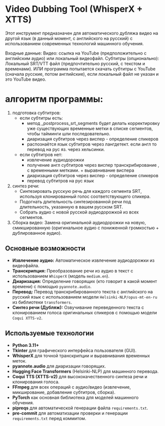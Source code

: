 # Video Dubbing Tool (WhisperX + XTTS)

Этот инструмент предназначен для автоматического дубляжа видео на другой язык (в данный момент, с английского на русский) с использованием современных технологий машинного обучения. 

Входные данные:
    Видео: ссылка на YouTube (предположительно с английским аудио) или локальный видеофайл.
    Субтитры (опционально):
        Локальный SRT/VTT файл (предпочтительно русский, с текстом и временами).
        ИЛИ программа попытается скачать субтитры с YouTube (сначала русские, потом английские), если локальный файл не указан и это YouTube видео.

# алгоритм программы:
1. подготовка субтитров:
    - если субтитры есть:
        * метод _postprocess_srt_segments будет делать корректировку уже существующих временные метки в списке сегментов, чтобы тайминги шли последовательно.
        * диаризация субтитров через виспер - определение спикеров
        * распознаётся язык субтитров через лангдетект. если англ то перевод на рус яз. через хельсинки.
    - если субтитров нет:
        * извлечение аудиодорожки
        * получение англ субтитров через виспер транскрибирование , с временными метками. + выравнивание виспера
        * диаризация субтитров через виспер - определение спикеров
        * перевод субтитров на рус язык
2. синтез речи:
    * Синтезировать русскую речь для каждого сегмента SRT, используя клонированный голос соответствующего спикера.
    * Подогнать длительность синтезированной речи под длительность, указанную в вашем русском SRT.
    * Собрать аудио с новой русской аудиодорожкой из всех сегментов.
3. Сборка видео: Замена оригинальной аудиодорожки на новую, смикшированную (оригинальное аудио с пониженной громкостью + дублированное аудио).




## Основные возможности

*   **Извлечение аудио:** Автоматическое извлечение аудиодорожки из видеофайла.
*   **Транскрипция:** Преобразование речи из аудио в текст с использованием `WhisperX` (модель `medium.en`).
*   **Диаризация:** Определение говорящих (кто говорит в какой момент времени) с помощью `pyannote.audio`.
*   **Перевод:** Перевод транскрибированного текста с английского на русский язык с использованием модели `Helsinki-NLP/opus-mt-en-ru` из библиотеки `transformers`.
*   **Синтез речи (Дубляж):** Озвучивание переведенного текста с клонированием голоса оригинальных спикеров с помощью модели `Coqui XTTS-v2`.



## Используемые технологии

*   **Python 3.11+**
*   **Tkinter** для графического интерфейса пользователя (GUI).
*   **WhisperX** для точной транскрипции и выравнивания временных меток.
*   **pyannote.audio** для диаризации говорящих.
*   **Hugging Face Transformers** (Helsinki-NLP) для машинного перевода.
*   **Coqui TTS (XTTS-v2)** для высококачественного синтеза речи и клонирования голоса.
*   **FFmpeg** для всех операций с аудио/видео (извлечение, микширование, добавление субтитров, сборка).
*   **PyTorch** как основная библиотека для моделей машинного обучения.
*   **pipreqs** для автоматической генерации файла `requirements.txt`.
*   **pre-commit** для автоматизации проверки и генерации `requirements.txt` перед коммитом.
